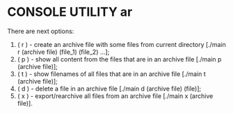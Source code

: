 # CONSOLE UTILITY ar

There are next options: 
1. ( r ) - create an archive file with some files from current directory [./main r (archive file) (file_1) (file_2) ...];
2. ( p ) - show all content from the files that are in an archive file [./main p (archive file)]; 
3. ( t ) - show filenames of all files that are in an archive file [./main t (archive file)]; 
4. ( d ) - delete a file in an archive file [./main d (archive file) (file)]; 
5. ( x ) - export/rearchive all files from an archive file [./main x (archive file)].

